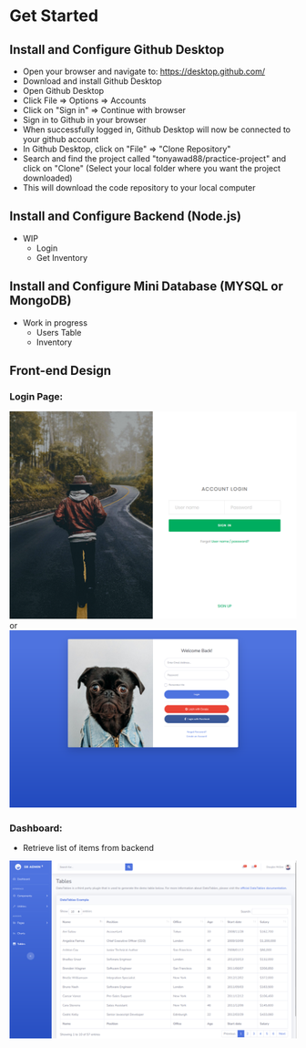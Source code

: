 # Get Started

## Install and Configure Github Desktop
- Open your browser and navigate to: https://desktop.github.com/ 
- Download and install Github Desktop
- Open Github Desktop
- Click File => Options => Accounts 
- Click on "Sign in" => Continue with browser
- Sign in to Github in your browser
- When successfully logged in, Github Desktop will now be connected to your github account
- In Github Desktop, click on "File" => "Clone Repository"
- Search and find the project called "tonyawad88/practice-project" and click on "Clone" (Select your local folder where you want the project downloaded)
- This will download the code repository to your local computer


## Install and Configure Backend (Node.js)
- WIP
    - Login
    - Get Inventory

## Install and Configure Mini Database (MYSQL or MongoDB)
- Work in progress
    - Users Table
    - Inventory

## Front-end Design
### Login Page:
![Login Page](./assets/login.png)
or
![Login Page2](./assets/login-2.png)
### Dashboard:
- Retrieve list of items from backend

![Dashboard](./assets/dashboard-1.png)


